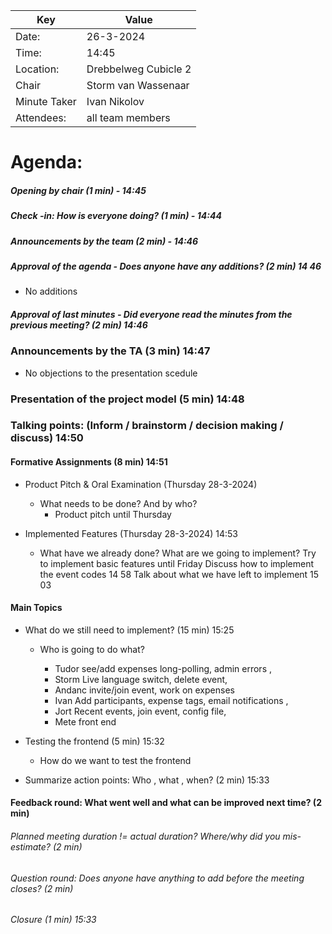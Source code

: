 | Key | Value                |
| --- |----------------------|
| Date: | 26-3-2024            |
| Time: | 14:45                |
| Location: | Drebbelweg Cubicle 2 |
| Chair | Storm van Wassenaar           |
| Minute Taker | Ivan Nikolov  |
| Attendees: | all team members     |
# Agenda: 
##### Opening by chair (1 min) - 14:45
##### Check -in: How is everyone doing? (1 min) - 14:44
##### Announcements by the team (2 min) - 14:46
##### Approval of the agenda - Does anyone have any additions? (2 min) 14 46
	
- No additions 

##### Approval of last minutes - Did everyone read the minutes from the previous meeting? (2 min) 14:46

### Announcements by the TA (3 min) 14:47
- No objections to the presentation scedule

### Presentation of the project model (5 min) 14:48


### Talking points: (Inform / brainstorm / decision making / discuss) 14:50
#### Formative Assignments (8 min)  14:51
- Product Pitch & Oral Examination (Thursday 28-3-2024)
    - What needs to be done? And by who?
        - Product pitch until Thursday

- Implemented Features (Thursday 28-3-2024)  14:53
    - What have we already done? What are we going to implement?
      Try to implement basic features until Friday
      Discuss how to implement the event codes 14 58
      Talk about what we have left to implement 15 03

#### Main Topics
- What do we still need to implement? (15 min) 15:25
    - Who is going to do what?

        - Tudor see/add expenses long-polling, admin errors ,
        - Storm Live language switch, delete event,
        - Andanc invite/join event, work on expenses
        - Ivan Add participants, expense tags, email notifications ,
        - Jort Recent events, join event, config file,
        - Mete front end 

- Testing the frontend (5 min) 15:32
    - How do we want to test the frontend

- Summarize action points: Who , what , when? (2 min)  15:33
       


#### Feedback round: What went well and what can be improved next time? (2 min)
###### Planned meeting duration != actual duration? Where/why did you mis-estimate? (2 min)
###### Question round: Does anyone have anything to add before the meeting closes? (2 min)
###### Closure (1 min) 15:33
